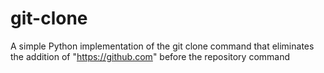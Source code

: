 # git-clone
A simple Python implementation of the git clone command that eliminates the addition of "https://github.com" before the repository command
